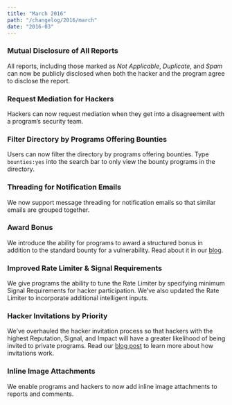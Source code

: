 ```yaml
---
title: "March 2016"
path: "/changelog/2016/march"
date: "2016-03"
---
```

### Mutual Disclosure of All Reports
All reports, including those marked as <i>Not Applicable</i>, <i>Duplicate</i>, and <i>Spam</i> can now be publicly disclosed when both the hacker and the program agree to disclose the report. 

### Request Mediation for Hackers
Hackers can now request mediation when they get into a disagreement with a program’s security team.

### Filter Directory by Programs Offering Bounties
Users can now filter the directory by programs offering bounties. Type `bounties:yes` into the search bar to only view the bounty programs in the directory. 

### Threading for Notification Emails
We now support message threading for notification emails so that similar emails are grouped together. 

### Award Bonus
We introduce the ability for programs to award a structured bonus in addition to the standard bounty for a vulnerability. Read about it in our [blog](https://www.hackerone.com/blog/uber-launches-first-of-its-kind-hacker-loyalty-program-with-hackerone-bonuses). 

### Improved Rate Limiter & Signal Requirements
We give programs the ability to tune the Rate Limiter by specifying minimum Signal Requirements for hacker participation. We’ve also updated the Rate Limiter to incorporate additional intelligent inputs. 

### Hacker Invitations by Priority
We’ve overhauled the hacker invitation process so that hackers with the highest Reputation, Signal, and Impact will have a greater likelihood of being invited to private programs. Read our [blog post](https://www.hackerone.com/blog/fair-and-transparent-hacker-invitations) to learn more about how invitations work. 

### Inline Image Attachments
We enable programs and hackers to now add inline image attachments to reports and comments. 
